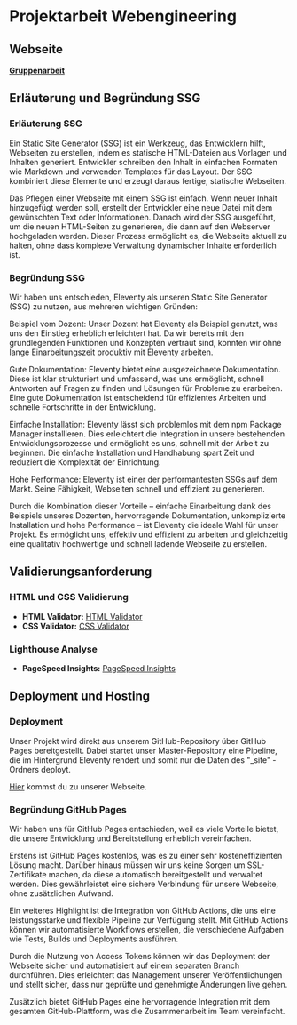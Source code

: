 # Projektarbeit Webengineering

## Webseite
**[Gruppenarbeit](https://dfahrni.github.io/SSG-11thy/)**

## Erläuterung und Begründung SSG

### Erläuterung SSG
Ein Static Site Generator (SSG) ist ein Werkzeug, das Entwicklern hilft, Webseiten zu erstellen, indem es statische HTML-Dateien aus Vorlagen und Inhalten generiert. Entwickler schreiben den Inhalt in einfachen Formaten wie Markdown und verwenden Templates für das Layout. Der SSG kombiniert diese Elemente und erzeugt daraus fertige, statische Webseiten.

Das Pflegen einer Webseite mit einem SSG ist einfach. Wenn neuer Inhalt hinzugefügt werden soll, erstellt der Entwickler eine neue Datei mit dem gewünschten Text oder Informationen. Danach wird der SSG ausgeführt, um die neuen HTML-Seiten zu generieren, die dann auf den Webserver hochgeladen werden. Dieser Prozess ermöglicht es, die Webseite aktuell zu halten, ohne dass komplexe Verwaltung dynamischer Inhalte erforderlich ist.

### Begründung SSG
Wir haben uns entschieden, Eleventy als unseren Static Site Generator (SSG) zu nutzen, aus mehreren wichtigen Gründen:

Beispiel vom Dozent: Unser Dozent hat Eleventy als Beispiel genutzt, was uns den Einstieg erheblich erleichtert hat. Da wir bereits mit den grundlegenden Funktionen und Konzepten vertraut sind, konnten wir ohne lange Einarbeitungszeit produktiv mit Eleventy arbeiten.

Gute Dokumentation: Eleventy bietet eine ausgezeichnete Dokumentation. Diese ist klar strukturiert und umfassend, was uns ermöglicht, schnell Antworten auf Fragen zu finden und Lösungen für Probleme zu erarbeiten. Eine gute Dokumentation ist entscheidend für effizientes Arbeiten und schnelle Fortschritte in der Entwicklung.

Einfache Installation: Eleventy lässt sich problemlos mit dem npm Package Manager installieren. Dies erleichtert die Integration in unsere bestehenden Entwicklungsprozesse und ermöglicht es uns, schnell mit der Arbeit zu beginnen. Die einfache Installation und Handhabung spart Zeit und reduziert die Komplexität der Einrichtung.

Hohe Performance: Eleventy ist einer der performantesten SSGs auf dem Markt. Seine Fähigkeit, Webseiten schnell und effizient zu generieren.

Durch die Kombination dieser Vorteile – einfache Einarbeitung dank des Beispiels unseres Dozenten, hervorragende Dokumentation, unkomplizierte Installation und hohe Performance – ist Eleventy die ideale Wahl für unser Projekt. Es ermöglicht uns, effektiv und effizient zu arbeiten und gleichzeitig eine qualitativ hochwertige und schnell ladende Webseite zu erstellen.

## Validierungsanforderung

### HTML und CSS Validierung
- **HTML Validator:** [HTML Validator](https://validator.w3.org/nu/?doc=https%3A%2F%2Fdfahrni.github.io%2FSSG-11thy%2F)
- **CSS Validator:** [CSS Validator](https://jigsaw.w3.org/css-validator/validator?uri=https%3A%2F%2Fdfahrni.github.io%2FSSG-11thy%2F&profile=css3svg&usermedium=all&warning=1&vextwarning=&lang=de)

### Lighthouse Analyse
- **PageSpeed Insights:** [PageSpeed Insights](https://pagespeed.web.dev/analysis/https-dfahrni-github-io-SSG-11thy/u6dwkbf8bt?form_factor=mobile)

## Deployment und Hosting

### Deployment
Unser Projekt wird direkt aus unserem GitHub-Repository über GitHub Pages bereitgestellt. Dabei startet unser Master-Repository eine Pipeline, die im Hintergrund Eleventy rendert und somit nur die Daten des "_site" -Ordners deployt.

[Hier](https://dfahrni.github.io/SSG-11thy/) kommst du zu unserer Webseite.

### Begründung GitHub Pages
Wir haben uns für GitHub Pages entschieden, weil es viele Vorteile bietet, die unsere Entwicklung und Bereitstellung erheblich vereinfachen.

Erstens ist GitHub Pages kostenlos, was es zu einer sehr kosteneffizienten Lösung macht. Darüber hinaus müssen wir uns keine Sorgen um SSL-Zertifikate machen, da diese automatisch bereitgestellt und verwaltet werden. Dies gewährleistet eine sichere Verbindung für unsere Webseite, ohne zusätzlichen Aufwand.

Ein weiteres Highlight ist die Integration von GitHub Actions, die uns eine leistungsstarke und flexible Pipeline zur Verfügung stellt. Mit GitHub Actions können wir automatisierte Workflows erstellen, die verschiedene Aufgaben wie Tests, Builds und Deployments ausführen.

Durch die Nutzung von Access Tokens können wir das Deployment der Webseite sicher und automatisiert auf einem separaten Branch durchführen. Dies erleichtert das Management unserer Veröffentlichungen und stellt sicher, dass nur geprüfte und genehmigte Änderungen live gehen.

Zusätzlich bietet GitHub Pages eine hervorragende Integration mit dem gesamten GitHub-Plattform, was die Zusammenarbeit im Team vereinfacht.



